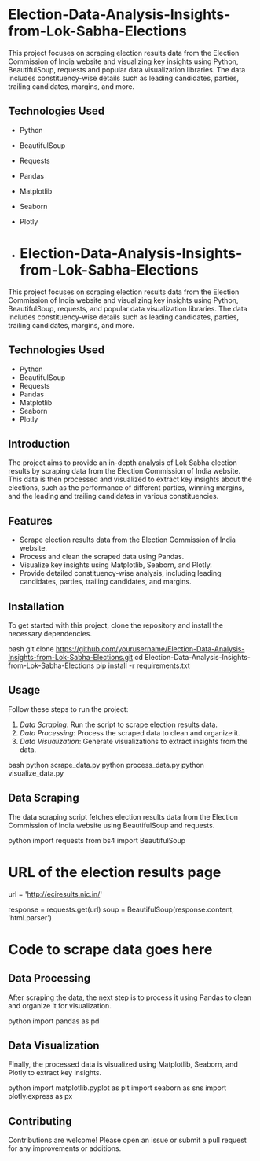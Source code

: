 # Election-Data-Analysis-Insights-from-Lok-Sabha-Elections
This project focuses on scraping election results data from the Election Commission of India website and visualizing key insights using Python, BeautifulSoup, requests and popular data visualization libraries. The data includes constituency-wise details such as leading candidates, parties, trailing candidates, margins, and more.

## Technologies Used
- Python
- BeautifulSoup
- Requests
- Pandas
- Matplotlib
- Seaborn
- Plotly

- # Election-Data-Analysis-Insights-from-Lok-Sabha-Elections

This project focuses on scraping election results data from the Election Commission of India website and visualizing key insights using Python, BeautifulSoup, requests, and popular data visualization libraries. The data includes constituency-wise details such as leading candidates, parties, trailing candidates, margins, and more.

## Technologies Used
- Python
- BeautifulSoup
- Requests
- Pandas
- Matplotlib
- Seaborn
- Plotly

## Introduction
The project aims to provide an in-depth analysis of Lok Sabha election results by scraping data from the Election Commission of India website. This data is then processed and visualized to extract key insights about the elections, such as the performance of different parties, winning margins, and the leading and trailing candidates in various constituencies.

## Features
- Scrape election results data from the Election Commission of India website.
- Process and clean the scraped data using Pandas.
- Visualize key insights using Matplotlib, Seaborn, and Plotly.
- Provide detailed constituency-wise analysis, including leading candidates, parties, trailing candidates, and margins.

## Installation
To get started with this project, clone the repository and install the necessary dependencies.

bash
git clone https://github.com/yourusername/Election-Data-Analysis-Insights-from-Lok-Sabha-Elections.git
cd Election-Data-Analysis-Insights-from-Lok-Sabha-Elections
pip install -r requirements.txt


## Usage
Follow these steps to run the project:

1. *Data Scraping*: Run the script to scrape election results data.
2. *Data Processing*: Process the scraped data to clean and organize it.
3. *Data Visualization*: Generate visualizations to extract insights from the data.

bash
python scrape_data.py
python process_data.py
python visualize_data.py


## Data Scraping
The data scraping script fetches election results data from the Election Commission of India website using BeautifulSoup and requests.

python
import requests
from bs4 import BeautifulSoup

# URL of the election results page
url = 'http://eciresults.nic.in/'

response = requests.get(url)
soup = BeautifulSoup(response.content, 'html.parser')

# Code to scrape data goes here


## Data Processing
After scraping the data, the next step is to process it using Pandas to clean and organize it for visualization.

python
import pandas as pd



## Data Visualization
Finally, the processed data is visualized using Matplotlib, Seaborn, and Plotly to extract key insights.

python
import matplotlib.pyplot as plt
import seaborn as sns
import plotly.express as px



## Contributing
Contributions are welcome! Please open an issue or submit a pull request for any improvements or additions.

